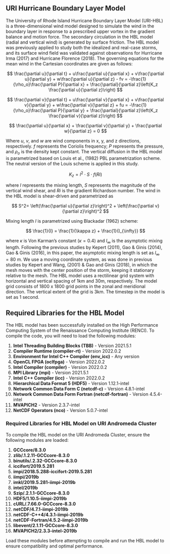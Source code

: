 ## URI Hurricane Boundary Layer Model

The University of Rhode Island Hurricane Boundary Layer Model (URI-HBL) is a three-dimensional wind model designed to simulate the wind in the boundary layer in response to a prescribed upper vortex in the gradient balance and motion force. The secondary circulation in the HBL model (radial and vertical wind) is generated by surface friction. The HBL model was previously applied to study both the idealized and real-case storms, and its surface wind field was validated against observations for Hurricane Irma (2017) and Hurricane Florence (2018).  The governing equations for the mean wind in the Cartesian coordinates are given as follows:


$$
\frac{\partial u}{\partial t} + u\frac{\partial u}{\partial x} + v\frac{\partial u}{\partial y} + w\frac{\partial u}{\partial z} - fv = -\frac{1}{\rho_o}\frac{\partial P}{\partial x} + \frac{\partial}{\partial z}\left(K_z \frac{\partial u}{\partial z}\right)
$$

$$
\frac{\partial v}{\partial t} + u\frac{\partial v}{\partial x} + v\frac{\partial v}{\partial y} + w\frac{\partial v}{\partial z} + fu = -\frac{1}{\rho_o}\frac{\partial P}{\partial y} + \frac{\partial}{\partial z}\left(K_z \frac{\partial v}{\partial z}\right)
$$

$$
\frac{\partial u}{\partial x} + \frac{\partial v}{\partial y} + \frac{\partial w}{\partial z} = 0
$$



Where $u$, $v$, and $w$ are wind components in x, y, and z directions, respectively. $f$ represents the Coriolis frequency; $P$ represents the pressure, and $\rho_o$ is the density kept constant. The vertical diffusion in the HBL model is parametrized based on Louis et al., (1982) PBL parametrization scheme. The neutral version of the Louis scheme is applied in this study.


$$
K_z = l^2 \cdot S \cdot f(Ri)
$$

where $l$ represents the mixing length, $S$ represents the magnitude of the vertical wind shear, and $Ri$ is the gradient Richardson number. The wind in the HBL model is shear-driven and parametrized as

$$
S^2= \left(\frac{\partial u}{\partial z}\right)^2 + \left(\frac{\partial v}{\partial z}\right)^2
$$

Mixing length $l$ is parametrized using Blackadar (1962) scheme:

$$
\frac{1}{l} = \frac{1}{\kappa z} + \frac{1}{l_{\infty}}
$$

where $\kappa$ is Von Karman’s constant ($\kappa = 0.4$) and $l_{\infty}$ is the asymptotic mixing length. Following the previous studies by Kepert (2011), Gao & Ginis (2014), Gao & Ginis (2016), in this paper, the asymptotic mixing length is set as $l_{\infty} = 80$ m. We use a moving coordinate system, as was done in previous studies by Kepert and Wang, (2001) & Gao and Ginis (2018), in which the mesh moves with the center position of the storm, keeping it stationary relative to the mesh. The HBL model uses a rectilinear grid system with horizontal and vertical spacing of 1km and 30m, respectively. The model grid consists of 1800 x 1800 grid points in the zonal and meridional direction. The vertical extent of the grid is 3km. The timestep in the model is set as 1 second.


## Required Libraries for the HBL Model


The HBL model has been successfully installed on the High Performance Computing System of the Renaissance Computing Institute (RENCI). To compile the code, you will need to load the following modules:

1. **Intel Threading Building Blocks (TBB)** - Version 2021.5.1
2. **Compiler Runtime (compiler-rt)** - Version 2022.0.2
3. **Environment for Intel C++ Compiler (env_icc)** - Any version
4. **OpenCL FPGA (oclfpga)** - Version 2022.0.2
5. **Intel Compiler (compiler)** - Version 2022.0.2
6. **MPI Library (mpi)** - Version 2021.5.1
7. **Intel C++ Compiler (icc)** - Version 2022.0.2
8. **Hierarchical Data Format 5 (HDF5)** - Version 1.12.1-intel
9. **Network Common Data Form C (netcdf-c)** - Version 4.8.1-intel
10. **Network Common Data Form Fortran (netcdf-fortran)** - Version 4.5.4-intel
11. **MVAPICH2** - Version 2.3.7-intel
12. **NetCDF Operators (nco)** - Version 5.0.7-intel


### Required Libraries for HBL Model on URI Andromeda Cluster

To compile the HBL model on the URI Andromeda Cluster, ensure the following modules are loaded:

1. **GCCcore/8.3.0**
2. **zlib/.1.2.11-GCCcore-8.3.0**
3. **binutils/.2.32-GCCcore-8.3.0**
4. **iccifort/2019.5.281**
5. **impi/2018.5.288-iccifort-2019.5.281**
6. **iimpi/2019b**
7. **imkl/2019.5.281-iimpi-2019b**
8. **intel/2019b**
9. **Szip/.2.1.1-GCCcore-8.3.0**
10. **HDF5/1.10.5-iimpi-2019b**
11. **cURL/.7.66.0-GCCcore-8.3.0**
12. **netCDF/4.7.1-iimpi-2019b**
13. **netCDF-C++4/4.3.1-iimpi-2019b**
14. **netCDF-Fortran/4.5.2-iimpi-2019b**
15. **libevent/2.1.11-GCCcore-8.3.0**
16. **MVAPICH2/2.3.3-intel-2019b**

Load these modules before attempting to compile and run the HBL model to ensure compatibility and optimal performance.



```python

```
